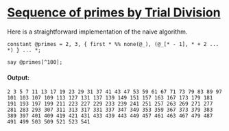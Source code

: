 [1]: http://rosettacode.org/wiki/Sequence_of_primes_by_Trial_Division

# [Sequence of primes by Trial Division][1]

Here is a straightforward implementation of the naive algorithm.

```perl6
constant @primes = 2, 3, { first * %% none(@_), (@_[* - 1], * + 2 ... *) } ... *;
 
say @primes[^100];
```

#### Output:
```
2 3 5 7 11 13 17 19 23 29 31 37 41 43 47 53 59 61 67 71 73 79 83 89 97 101 103 107 109 113 127 131 137 139 149 151 157 163 167 173 179 181 191 193 197 199 211 223 227 229 233 239 241 251 257 263 269 271 277 281 283 293 307 311 313 317 331 337 347 349 353 359 367 373 379 383 389 397 401 409 419 421 431 433 439 443 449 457 461 463 467 479 487 491 499 503 509 521 523 541
```